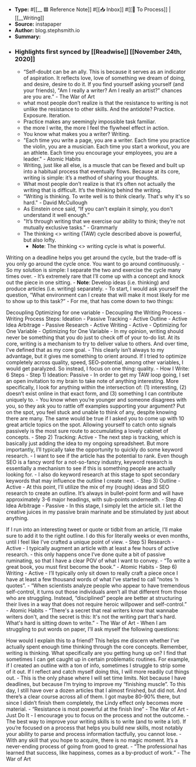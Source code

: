 - **Type:** #[[__ 🟦  Reference Note]] #[[📥 Inbox]] #[[📝 To Process]] | [[__Writing]]
- **Source:**  instapaper
- **Author:** blog.stephsmith.io
- **Summary:**
- ### Highlights first synced by [[Readwise]] [[November 24th, 2020]]
    - “Self-doubt can be an ally. This is because it serves as an indicator of aspiration. It reflects love, love of something we dream of doing, and desire, desire to do it. If you find yourself asking yourself (and your friends), "Am I really a writer? Am I really an artist?" chances are you are.” - The War of Art 
    - what most people don’t realize is that the resistance to writing is not unlike the resistance to other skills. And the antidote? Practice. Exposure. Iteration. 
    - Practice makes any seemingly impossible task familiar. 
    - the more I write, the more I feel the flywheel effect in action. 
    - You know what makes you a writer? Writing. 
    - "Each time you write a page, you are a writer. Each time you practice the violin, you are a musician. Each time you start a workout, you are an athlete. Each time you encourage your employees, you are a leader." - Atomic Habits 
    - Writing, just like all else, is a muscle that can be flexed and built up into a habitual process that eventually flows. Because at its core, writing is simple: it’s a method of sharing your thoughts. 
    - What most people don’t realize is that it’s often not actually the writing that is difficult. It’s the thinking behind the writing. 
    - “Writing is thinking. To write well is to think clearly. That's why it's so hard." - David McCullough 
    - As Einstein once said, “If you can't explain it simply, you don't understand it well enough.” 
    - "It’s through writing that we exercise our ability to think; they’re not mutually exclusive tasks." - Grammarly 
    - The thinking <> writing (TAW) cycle described above is powerful, but also lofty. 
        - **Note**: The thinking <> writing cycle is what is powerful.

Writing on a deadline helps you get around the cycle, but the trade-off is you only go around the cycle once. You want to go around continuously.
    - So my solution is simple: I separate the two and exercise the cycle many times over. 
    - It’s extremely rare that I’ll come up with a concept and knock out the piece in one sitting. 
        - **Note**: Develop ideas (i.e. thinking) and produce articles (i.e. writing) separately.
    - To start, I would ask yourself the question, “What environment can I create that will make it most likely for me to show up to this task?” 
    - For me, that has come down to two things:

Decoupling
Optimizing for one variable 
    - Decoupling the Writing Process 
    - Writing Process Steps:
Ideation - Passive
Tracking - Active
Outline - Active
Idea Arbitrage - Passive
Research - Active
Writing - Active 
    - Optimizing for One Variable 
    - Optimizing for One Variable 
    - In my opinion, writing should never be something that you do just to check off of your to-do list. At its core, writing is a mechanism to try to deliver value to others. And over time, I’ve defined that as my core goal. 
    - This clearly isn’t always to my advantage, but it gives me something to orient around. If I tried to optimize completely across quality, speed, SEO-potential, among other variables, I would get paralyzed. So instead, I focus on one thing: quality. 
    - How I Write: 6 Steps 
    - Step 1) Ideation: Passive 
    - In order to get my TAW loop going, I set an open invitation to my brain to take note of anything interesting. More specifically, I look for anything within the intersection of: (1) interesting, (2) doesn’t exist online in that exact form, and (3) something I can contribute uniquely to. 
    - You know when you’re younger and someone disagrees with you, so they ask you to rattle off examples supporting your argument? Put on the spot, you feel stuck and unable to think of any, despite knowing there are many. The same would be true if I asked you to come up with 10 great article topics on the spot. Allowing yourself to catch onto signals passively is the most sure route to accumulating a lovely cabinet of concepts. 
    - Step 2) Tracking: Active 
    - The next step is tracking, which is basically just adding the idea to my ongoing spreadsheet. But more importantly, I’ll typically take the opportunity to quickly do some keyword research. 
    - I want to see if the article has the potential to rank. Even though SEO is a fancy word for a not-so-fancy industry, keyword research is essentially a mechanism to see if this is something people are actually looking for. 
    - I also do keyword research at this stage to spot secondary keywords that may influence the outline I create next. 
    - Step 3) Outline - Active 
    - At this point, I’ll utilize the mix of my (rough) ideas and SEO research to create an outline. It’s always in bullet-point form and will have approximately 3-6 major headings, with sub-points underneath. 
    - Step 4) Idea Arbitrage - Passive 
    - In this stage, I simply let the article sit. I let the creative juices in my passive brain marinate and be stimulated by just about anything.

If I run into an interesting tweet or quote or tidbit from an article, I’ll make sure to add it to the right outline. I do this for literally weeks or even months, until I feel like I’ve crafted a unique point of view. 
    - Step 5) Research - Active 
    - I typically augment an article with at least a few hours of active research. 
    - this only happens once I’ve done quite a bit of passive ruminating, so that I have a clear POV of what I want to convey. 
    - “To write a great book, you must first become the book.” - Atomic Habits 
    - Step 6) Writing - Active 
    - I’ll typically only sit down to really craft a piece once I have at least a few thousand words of what I’ve started to call “notes ‘n quotes”. 
    - “When scientists analyze people who appear to have tremendous self-control, it turns out those individuals aren’t all that different from those who are struggling. Instead, “disciplined” people are better at structuring their lives in a way that does not require heroic willpower and self-control.” - Atomic Habits 
    - “There's a secret that real writers know that wannabe writers don't, and the secret is this: It's not the writing part that's hard. What's hard is sitting down to write.” - The War of Art 
    - When I am struggling to put words on paper, I’ll ask myself the following questions:

How would I explain this to a friend? This helps me discern whether I’ve actually spent enough time thinking through the core concepts. Remember, writing is thinking.
What specifically are you getting hung up on? I find that sometimes I can get caught up in certain problematic routines. For example, if I created an outline with a ton of info, sometimes I struggle to strip some of it out. If I reflect and catch myself doing this, I will more readily cut things out. 
    - This is the only phase where I will set time limits. Not because I have deadlines, but because I’m trying to improve my “finishing muscle”. To this day, I still have over a dozen articles that I almost finished, but did not. And there’s a clear course across all of them. I got maybe 80-90% there, but since I didn’t finish them completely, the Lindy effect only becomes more material. 
    - “Resistance is most powerful at the finish line” - The War of Art 
    - Just Do It 
    - I encourage you to focus on the process and not the outcome. 
    - The best way to improve your writing skills is to write (and to write a lot). If you’re focused on a process that helps you build new skills, most notably your ability to parse and process information tactfully, you cannot lose. 
    - With any skill that you hope to acquire, there is no magic moment. It’s a never-ending process of going from good to great. 
    - “The professional has learned that success, like happiness, comes as a by-product of work.” - The War of Art 
